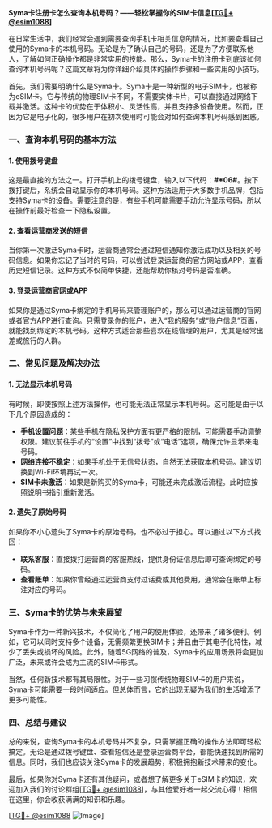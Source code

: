 **Syma卡注册卡怎么查询本机号码？——轻松掌握你的SIM卡信息[[TG💪+ @esim1088](https://t.me/s/esim1088)]**

在日常生活中，我们经常会遇到需要查询手机卡相关信息的情况，比如要查看自己使用的Syma卡的本机号码。无论是为了确认自己的号码，还是为了方便联系他人，了解如何正确操作都是非常实用的技能。那么，Syma卡的注册卡到底该如何查询本机号码呢？这篇文章将为你详细介绍具体的操作步骤和一些实用的小技巧。

首先，我们需要明确什么是Syma卡。Syma卡是一种新型的电子SIM卡，也被称为eSIM卡。它与传统的物理SIM卡不同，不需要实体卡片，可以直接通过网络下载并激活。这种卡的优势在于体积小、灵活性高，并且支持多设备使用。然而，正因为它是电子化的，很多用户在初次使用时可能会对如何查询本机号码感到困惑。

### **一、查询本机号码的基本方法**

#### **1. 使用拨号键盘**
这是最直接的方法之一。打开手机上的拨号键盘，输入以下代码：**#*06#**。按下拨打键后，系统会自动显示你的本机号码。这种方法适用于大多数手机品牌，包括支持Syma卡的设备。需要注意的是，有些手机可能需要手动允许显示号码，所以在操作前最好检查一下隐私设置。

#### **2. 查看运营商发送的短信**
当你第一次激活Syma卡时，运营商通常会通过短信通知你激活成功以及相关的号码信息。如果你忘记了当时的号码，可以尝试登录运营商的官方网站或APP，查看历史短信记录。这种方式不仅简单快捷，还能帮助你核对号码是否准确。

#### **3. 登录运营商官网或APP**
如果你是通过Syma卡绑定的手机号码来管理账户的，那么可以通过运营商的官网或者官方APP进行查询。只需登录你的账户，进入“我的服务”或“账户信息”页面，就能找到绑定的本机号码。这种方式适合那些喜欢在线管理的用户，尤其是经常出差或旅行的人群。

### **二、常见问题及解决办法**

#### **1. 无法显示本机号码**
有时候，即使按照上述方法操作，也可能无法正常显示本机号码。这可能是由于以下几个原因造成的：
- **手机设置问题**：某些手机在隐私保护方面有更严格的限制，可能需要手动调整权限。建议前往手机的“设置”中找到“拨号”或“电话”选项，确保允许显示来电号码。
- **网络连接不稳定**：如果手机处于无信号状态，自然无法获取本机号码。建议切换到Wi-Fi环境再试一次。
- **SIM卡未激活**：如果是新购买的Syma卡，可能还未完成激活流程。此时应按照说明书指引重新激活。

#### **2. 遗失了原始号码**
如果你不小心遗失了Syma卡的原始号码，也不必过于担心。可以通过以下方式找回：
- **联系客服**：直接拨打运营商的客服热线，提供身份证信息后即可查询绑定的号码。
- **查看账单**：如果你曾经通过运营商支付过话费或其他费用，通常会在账单上标注对应的号码。

### **三、Syma卡的优势与未来展望**

Syma卡作为一种新兴技术，不仅简化了用户的使用体验，还带来了诸多便利。例如，它可以同时支持多个设备，无需频繁更换SIM卡；并且由于其电子化特性，减少了丢失或损坏的风险。此外，随着5G网络的普及，Syma卡的应用场景将会更加广泛，未来或许会成为主流的SIM卡形式。

当然，任何新技术都有其局限性。对于一些习惯传统物理SIM卡的用户来说，Syma卡可能需要一段时间适应。但总体而言，它的出现无疑为我们的生活增添了更多可能性。

### **四、总结与建议**

总的来说，查询Syma卡的本机号码并不复杂，只需掌握正确的操作方法即可轻松搞定。无论是通过拨号键盘、查看短信还是登录运营商平台，都能快速找到所需的信息。同时，我们也应该关注Syma卡的发展趋势，积极拥抱新技术带来的变化。

最后，如果你对Syma卡还有其他疑问，或者想了解更多关于eSIM卡的知识，欢迎加入我们的讨论群组[[TG💪+ @esim1088](https://t.me/s/esim1088)]，与其他爱好者一起交流心得！相信在这里，你会收获满满的知识和乐趣。

[[TG💪+ @esim1088](https://t.me/s/esim1088) ![Image](https://i.postimg.cc/4NQfJmqS/Snipaste-2025-05-13-00-14-12.png)]